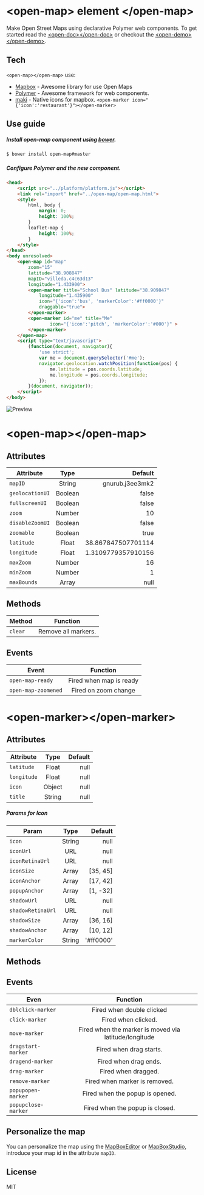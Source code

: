 &lt;open-map&gt; element &lt;/open-map&gt;
==========================================

Make Open Street Maps using declarative Polymer web components. To get started read the [&lt;open-doc&gt;&lt;/open-doc&gt;] or checkout the [&lt;open-demo&gt;&lt;/open-demo&gt;].


Tech
-----------

`<open-map></open-map>` use:
* [Mapbox] - Awesome library for use Open Maps
* [Polymer] - Awesome framework for web components.
* [maki] - Native icons for mapbox. `<open-marker icon="{'icon':'restaurant'}"></open-marker>`

Use guide
--------------
##### Install open-map component using [bower].

```bash
$ bower install open-map#master

```

##### Configure Polymer and the new component.

```html
<head>
	<script src="../platform/platform.js"></script>
	<link rel="import" href="../open-map/open-map.html">
	<style>
		html, body {
			margin: 0;
			height: 100%;
		}
		leaflet-map {
			height: 100%;
		}
	</style>
</head>
<body unresolved>
	<open-map id="map"
		zoom="15"
		latitude="38.908847"
		mapID="villeda.c4c63d13"
		longitude="1.433900">
		<open-marker title="School Bus" latitude="38.909847"
			longitude="1.435900"
			icon="{'icon':'bus', 'markerColor':'#ff0000'}"
			draggable="true">
		</open-marker>
		<open-marker id="me" title="Me"
				icon="{'icon':'pitch', 'markerColor':'#000'}" >
		</open-marker>
	</open-map>
	<script type="text/javascript">
		(function(document, navigator){
			'use strict';
			var me = document.querySelector('#me');
			navigator.geolocation.watchPosition(function(pos) {
				me.latitude = pos.coords.latitude;
				me.longitude = pos.coords.longitude;
			});
		}(document, navigator));
	</script>
</body>
```

![Preview][1]

# &lt;open-map&gt;&lt;/open-map&gt;

Attributes
----------

| Attribute       | Type    | Default            |
| --------------- | :-----: | -----------------: |
| `mapID`         | String  | gnurub.j3ee3mk2    |
| `geolocationUI` | Boolean | false              |
| `fullscreenUI`  | Boolean | false              |
| `zoom`          | Number  | 10                 |
| `disableZoomUI` | Boolean | false              |
| `zoomable`      | Boolean | true               |
| `latitude`      | Float   | 38.867847507701114 |
| `longitude`     | Float   | 1.3109779357910156 |
| `maxZoom`       | Number  | 16                 |
| `minZoom`       | Number  | 1                  |
| `maxBounds`     | Array   | null               |



Methods
--------

| Method          | Function               |
| --------------- | :--------------------: |
| `clear`         | Remove all markers.    |

Events
------
| Event                | Function                       |
| -------------------- | :----------------------------: |
| `open-map-ready`     | Fired when map is ready        |
| `open-map-zoomened`| Fired on zoom change           |

# &lt;open-marker&gt;&lt;/open-marker&gt;

Attributes
----------
| Attribute       | Type    | Default            |
| --------------- | :-----: | -----------------: |
| `latitude`      | Float   | null               |
| `longitude`     | Float   | null               |
| `icon`          | Object  | null               |
| `title`         | String  | null               |


##### Params for Icon
| Param             | Type    | Default   |
| ----------------- | :-----: | --------: |
| `icon`            | String  |  null     |
| `iconUrl`         | URL     |  null     |
| `iconRetinaUrl`   | URL     |  null     |
| `iconSize`        | Array   | [35, 45]  |
| `iconAnchor`      | Array   | [17, 42]  |
| `popupAnchor`     | Array   | [1, -32]  |
| `shadowUrl`       | URL     | null      |
| `shadowRetinaUrl` | URL     | null      |
| `shadowSize`      | Array   | [36, 16]  |
| `shadowAnchor`    | Array   | [10, 12]  |
| `markerColor`     | String  | '#ff0000' |


Methods
-------

Events
------
| Even                |   Function                                           	|
| ------------------- | :----------------------------:												|
| `dblclick-marker`   | Fired when double clicked     										    |
| `click-marker`      | Fired when clicked.          												  |
| `move-marker`       | Fired when the marker is moved via latitude/longitude |
| `dragstart-marker`  | Fired when drag starts.        												|
| `dragend-marker`    | Fired when drag ends.          												|
| `drag-marker`       | Fired when dragged.            												|
| `remove-marker`     | Fired when marker is removed.  												|
| `popupopen-marker`  | Fired when the popup is opened.												|
| `popupclose-marker` | Fired when the popup is closed.												|

Personalize the map
-------------------
You can personalize the map using the [MapBoxEditor] or [MapBoxStudio], introduce your map id in the attribute `mapID`.

License
-------
MIT


[&lt;open-demo&gt;&lt;/open-demo&gt;]:https://ruben96.github.io/open-map/components/open-map/demo.html
[&lt;open-doc&gt;&lt;/open-doc&gt;]:https://ruben96.github.io/open-map
[Polymer]:http://www.polymer-project.org/
[MapBoxEditor]:https://www.mapbox.com/editor
[MapBoxStudio]:https://www.mapbox.com/mapbox-studio/
[Mapbox]:https://www.mapbox.com/
[maki]:https://www.mapbox.com/maki/
[bower]:http://bower.io/
[1]:http://pix.toile-libre.org/upload/original/1410995143.png
